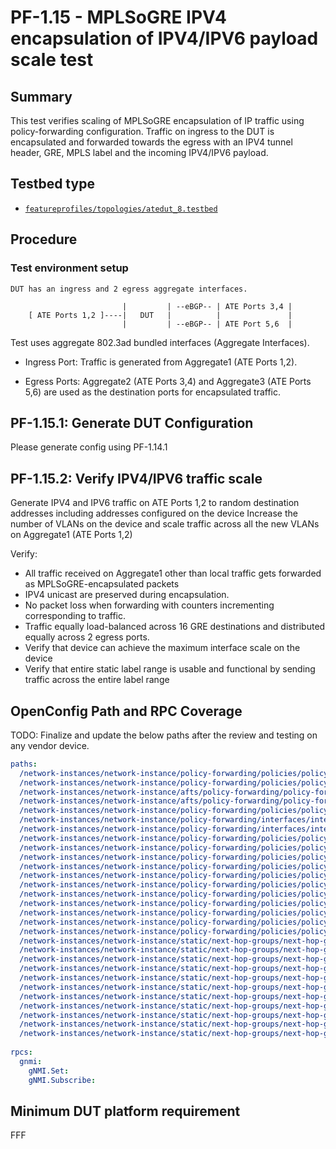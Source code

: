 # PF-1.15 - MPLSoGRE IPV4 encapsulation of IPV4/IPV6 payload scale test

## Summary

This test verifies scaling of MPLSoGRE encapsulation of IP traffic using policy-forwarding configuration. Traffic on ingress to the DUT is encapsulated and forwarded towards the egress with an IPV4 tunnel header, GRE, MPLS label and the incoming IPV4/IPV6 payload.

## Testbed type

* [`featureprofiles/topologies/atedut_8.testbed`](https://github.com/openconfig/featureprofiles/blob/main/topologies/atedut_8.testbed)

## Procedure

### Test environment setup

```text
DUT has an ingress and 2 egress aggregate interfaces.

                         |         | --eBGP-- | ATE Ports 3,4 |
    [ ATE Ports 1,2 ]----|   DUT   |          |               |
                         |         | --eBGP-- | ATE Port 5,6  |
```

Test uses aggregate 802.3ad bundled interfaces (Aggregate Interfaces).

* Ingress Port: Traffic is generated from Aggregate1 (ATE Ports 1,2).

* Egress Ports: Aggregate2 (ATE Ports 3,4) and Aggregate3 (ATE Ports 5,6) are used as the destination ports for encapsulated traffic.

## PF-1.15.1: Generate DUT Configuration
Please generate config using PF-1.14.1

## PF-1.15.2: Verify IPV4/IPV6 traffic scale

Generate IPV4 and IPV6 traffic on ATE Ports 1,2 to random destination addresses including addresses configured on the device
Increase the number of VLANs on the device and scale traffic across all the new VLANs on Aggregate1 (ATE Ports 1,2)

Verify:
* All traffic received on Aggregate1 other than local traffic gets forwarded as MPLSoGRE-encapsulated packets
* IPV4 unicast are preserved during encapsulation.
* No packet loss when forwarding with counters incrementing corresponding to traffic.
* Traffic equally load-balanced across 16 GRE destinations and distributed equally across 2 egress ports.
* Verify that device can achieve the maximum interface scale on the device
* Verify that entire static label range is usable and functional by sending traffic across the entire label range

## OpenConfig Path and RPC Coverage
TODO: Finalize and update the below paths after the review and testing on any vendor device.

```yaml
paths:
  /network-instances/network-instance/policy-forwarding/policies/policy/rules/rule/state/matched-pkts:
  /network-instances/network-instance/policy-forwarding/policies/policy/rules/rule/state/matched-octets:
  /network-instances/network-instance/afts/policy-forwarding/policy-forwarding-entry/state/counters/packets-forwarded:
  /network-instances/network-instance/afts/policy-forwarding/policy-forwarding-entry/state/counters/octets-forwarded:
  /network-instances/network-instance/policy-forwarding/policies/policy/rules/rule/state/sequence-id:
  /network-instances/network-instance/policy-forwarding/interfaces/interface/config/apply-forwarding-policy:
  /network-instances/network-instance/policy-forwarding/interfaces/interface/config/interface-id:
  /network-instances/network-instance/policy-forwarding/policies/policy/config/policy-id:
  /network-instances/network-instance/policy-forwarding/policies/policy/config/rules/rule/ipv4/destination-address:
  /network-instances/network-instance/policy-forwarding/policies/policy/config/rules/rule/icmpv6/type:
  /network-instances/network-instance/policy-forwarding/policies/policy/config/rules/rule/action/count:
  /network-instances/network-instance/policy-forwarding/policies/policy/config/rules/rule/icmp/type:
  /network-instances/network-instance/policy-forwarding/policies/policy/config/rules/rule/icmp/code:
  /network-instances/network-instance/policy-forwarding/policies/policy/config/rules/rule/ipv4/hop-limit:
  /network-instances/network-instance/policy-forwarding/policies/policy/config/rules/rule/action/next-hop-group:
  /network-instances/network-instance/policy-forwarding/policies/policy/config/rules/rule/action/set-ttl:
  /network-instances/network-instance/policy-forwarding/policies/policy/config/rules/rule/action/set-hop-limit:
  /network-instances/network-instance/policy-forwarding/policies/policy/config/rules/rule/ipv4/packet-type:
  /network-instances/network-instance/static/next-hop-groups/next-hop-group/config/name:
  /network-instances/network-instance/static/next-hop-groups/next-hop-group/nexthops/nexthop/config/index:
  /network-instances/network-instance/static/next-hop-groups/next-hop-group/nexthops/nexthop/config/next-hop:
  /network-instances/network-instance/static/next-hop-groups/next-hop-group/nexthops/nexthop/config/encap-headers/encap-header/index:
  /network-instances/network-instance/static/next-hop-groups/next-hop-group/nexthops/nexthop/config/encap-headers/encap-header/type:
  /network-instances/network-instance/static/next-hop-groups/next-hop-group/nexthops/nexthop/config/encap-headers/encap-header/config/dst-ip:
  /network-instances/network-instance/static/next-hop-groups/next-hop-group/nexthops/nexthop/config/encap-headers/encap-header/config/src-ip:
  /network-instances/network-instance/static/next-hop-groups/next-hop-group/nexthops/nexthop/config/encap-headers/encap-header/config/dscp:
  /network-instances/network-instance/static/next-hop-groups/next-hop-group/nexthops/nexthop/config/encap-headers/encap-header/config/ip-ttl:
  /network-instances/network-instance/static/next-hop-groups/next-hop-group/nexthops/nexthop/config/encap-headers/encap-header/config/index:
  /network-instances/network-instance/static/next-hop-groups/next-hop-group/nexthops/nexthop/config/encap-headers/encap-header/config/mpls-label-stack:
  
rpcs:
  gnmi:
    gNMI.Set:
    gNMI.Subscribe:
```

## Minimum DUT platform requirement

FFF